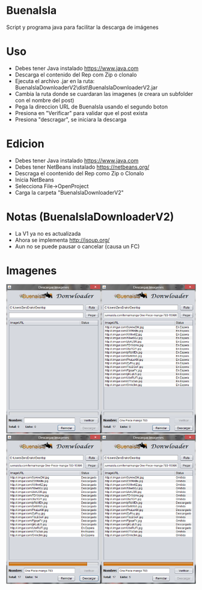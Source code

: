# BuenaIsla
Script y programa java para facilitar la descarga de imágenes

Uso
===========
- Debes tener Java instalado https://www.java.com
- Descarga el contenido del Rep com Zip o clonalo
- Ejecuta el archivo .jar en la ruta: BuenaIslaDownloaderV2\dist\BuenaIslaDownloaderV2.jar
- Cambia la ruta donde se cuardaran las imagenes (e creara un subfolder con el nombre del post)
- Pega la direccion URL de BuenaIsla usando el segundo boton
- Presiona en "Verificar" para validar que el post exista
- Presiona "descragar", se iniciara la descarga

Edicion
===========
- Debes tener Java instalado https://www.java.com
- Debes tener NetBeans instalado https://netbeans.org/
- Descraga el coontenido del Rep como Zip o Clonalo
- Inicia NetBeans
- Selecciona File->OpenProject
- Carga la carpeta "BuenaIslaDownloaderV2"

Notas (BuenaIslaDownloaderV2)
============
- La V1 ya no es actualizada
- Ahora se implementa http://jsoup.org/
- Aun no se puede pausar o cancelar (causa un FC)

Imagenes
============
![Alt text](/Images/sshot-1.png?raw=true "")
![Alt text](/Images/sshot-3.png?raw=true "")
